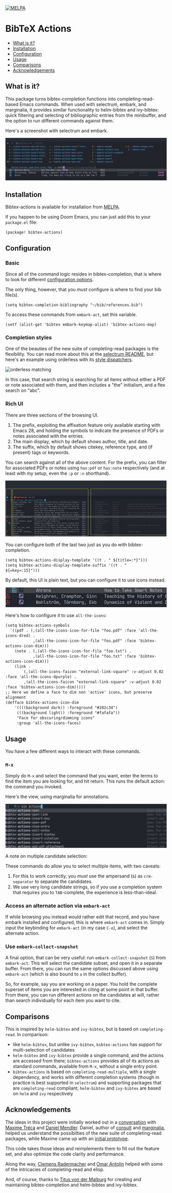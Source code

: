 
[![MELPA](https://melpa.org/packages/bibtex-actions-badge.svg)](https://melpa.org/#/bibtex-actions)

# BibTeX Actions

- [What is it?](#what-is-it)
- [Installation](#installation)
- [Configuration](#configuration)
- [Usage](#usage)
- [Comparisons](#comparisons)
- [Acknowledgements](#acknowledgements)

## What is it?

This package turns bibtex-completion functions into completing-read-based Emacs commands. 
When used with selectrum, embark, and marginalia, it provides similar functionality to helm-bibtex and ivy-bibtex: quick filtering and selecting of bibliographic entries from the minibuffer, and the option to run different commands against them.

Here's a screenshot with selectrum and embark.

![selectrum-embark screenshot](images/selectrum-embark.png)

## Installation

Bibtex-actions is available for installation from [MELPA][melpa].

If you happen to be using Doom Emacs, you can just add this to your `package.el` file:

``` emacs-lisp
(package! bibtex-actions)
```

## Configuration

### Basic

Since all of the command logic resides in bibtex-completion, that is where to look for different [configuration options][bt-config]. 

The only thing, however, that you _must_ configure is where to find your bib file(s). 

``` emacs-lisp
(setq bibtex-completion-bibliography "~/bib/references.bib")
```

To access these commands from `embark-act`, set this variable.

``` emacs-lisp
(setf (alist-get 'bibtex embark-keymap-alist) 'bibtex-actions-map)
```
### Completion styles

One of the beauties of the new suite of completing-read packages is the flexibility. 
You can read more about this at the [selectrum README][select], but here's an example using orderless with its [style dispatchers][ordeless-dispatchers].

![orderless matching](images/orderless.png)

In this case, that search string is searching for all items without either a PDF or note associated with them, and then includes a "the" initialism, and a flex search on "abc".

### Rich UI

There are three sections of the browsing UI. 

1. The prefix, exploiting the affixation feature only available starting with Emacs 28, and holding the symbols to indicate the presence of PDFs or notes associated with the entries.
2. The main display, which by default shows author, title, and date.
3. The suffix, which by default shows citekey, reference type, and (if present) tags or keywords.

You can search against all of the above content. 
For the prefix, you can filter for associated PDFs or notes using `has:pdf` or `has:note` respectively (and at least with my setup, even the `:p` or `:n` shorthand).

![UI sections](images/ui-segments.png)

You can configure both of the last two just as you do with bibtex-completion.

``` emacs-lisp
(setq bibtex-actions-display-template '((t . " ${title=:*}")))
(setq bibtex-actions-display-template-suffix '((t . "          ${=key=:15}")))
```

By default, this UI is plain text, but you can configure it to use icons instead. 

![rich UI with icons screenshot](images/rich-ui-icons.png)

Here's how to configure it to use `all-the-icons`:

``` emacs-lisp
(setq bibtex-actions-symbols
  `((pdf . (,(all-the-icons-icon-for-file "foo.pdf" :face 'all-the-icons-dred) .
            ,(all-the-icons-icon-for-file "foo.pdf" :face 'bibtex-actions-icon-dim)))
    (note . (,(all-the-icons-icon-for-file "foo.txt") .
            ,(all-the-icons-icon-for-file "foo.txt" :face 'bibtex-actions-icon-dim)))        
    (link . 
        (,(all-the-icons-faicon "external-link-square" :v-adjust 0.02 :face 'all-the-icons-dpurple) .
        ,(all-the-icons-faicon "external-link-square" :v-adjust 0.02 :face 'bibtex-actions-icon-dim)))))
;; Here we define a face to dim non 'active' icons, but preserve alignment
(defface bibtex-actions-icon-dim
    '((((background dark)) :foreground "#282c34")
     (((background light)) :foreground "#fafafa"))
     "Face for obscuring/dimming icons"
     :group 'all-the-icons-faces)
```

## Usage

You have a few different ways to interact with these commands.

### `M-x`

Simply do `M-x` and select the command that you want, enter the terms to find the item you are looking for, and hit return. 
This runs the default action: the command you invoked.

Here's the view, using marginalia for annotations.

![commands available from M-x](images/m-x.png)

A note on multiple candidate selection:

These commands do allow you to select multiple items, with two caveats:

1. For this to work correctly, you _must_ use the ampersand (`&`) as `crm-separator` to separate the candidates.
2. We use very long candidate strings, so if you use a completion system that requires you to `TAB`-complete, the experience is less-than-ideal.

### Access an alternate action via `embark-act`

If while browsing you instead would rather edit that record, and you have embark installed and configured, this is where `embark-act` comes in. 
Simply input the keybinding for `embark-act` (in my case `C-o`), and select the alternate action.

### Use `embark-collect-snapshot`

A final option, that can be very useful: run `embark-collect-snapshot` (`S`) from `embark-act`. 
This will select the candidate subset, and open it in a separate buffer. 
From there, you can run the same options discussed above using `embark-act` (which is also bound to `a` in the collect buffer).

So, for example, say you are working on a paper. 
You hold the complete superset of items you are interested in citing at some point in that buffer. 
From there, you can run different actions on the candidates at will, rather than search individually for each item you want to cite.

## Comparisons

This is inspired by `helm-bibtex` and `ivy-bibtex`, but is based on `completing-read`. In comparison:


- like `helm-bibtex`, but unlike `ivy-bibtex`, `bibtex-actions` has support for multi-selection of candidates
- `helm-bibtex` and `ivy-bibtex` provide a single command, and the actions are accessed from there; `bibtex-actions` provides all of its actions as standard commands, available from `M-x`, without a single entry point.
- `bibtex-actions` is based on `completing-read-multiple`, with a single dependency, and works with different completion systems (though in practice is best supported in `selectrum`) and supporting packages that are `completing-read` compliant; `helm-bibtex` and `ivy-bibtex` are based on `helm` and `ivy` respectively

## Acknowledgements

The ideas in this project were initially worked out in a [conversation][idea-issue] with [Maxime Tréca][mtreca] and [Daniel Mendler][minad]. 
Daniel, author of [consult][consult] and [marginalia][marginalia], helped us understand the possibilties of the new suite of completing-read packages, while Maxime came up with an [initial prototype][idea-pr].

This code takes those ideas and reimplements them to fill out the feature set, and also optimize the code clarity and performance.

Along the way, [Clemens Radermacher][clemens] and [Omar Antolín][omar] helped with some of the intricacies of completing-read and elisp.

And, of course, thanks to [Titus von der Malburg][titus] for creating and maintaining bibtex-completion and helm-bibtex and ivy-bibtex.

[bt-config]: https://github.com/tmalsburg/helm-bibtex#basic-configuration-recommended
[ordeless-dispatchers]: https://github.com/oantolin/orderless#style-dispatchers
[select]: https://github.com/raxod502/selectrum#usage
[melpa]: https://melpa.org
[mtreca]: https://github.com/mtreca
[minad]: https://github.com/minad
[clemens]: https://github.com/clemera
[omar]: https://github.com/oantolin
[titus]: https://github.com/tmalsburg
[consult]: https://github.com/minad/consult
[marginalia]: https://github.com/minad/marginalia
[idea-issue]: https://github.com/tmalsburg/helm-bibtex/issues/353
[idea-pr]: https://github.com/tmalsburg/helm-bibtex/pull/355
